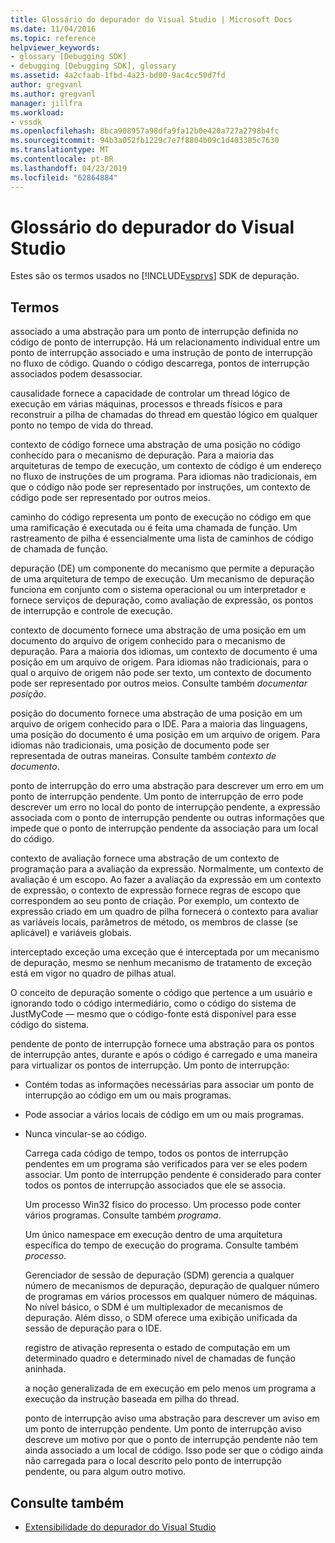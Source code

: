 ```yaml
---
title: Glossário do depurador do Visual Studio | Microsoft Docs
ms.date: 11/04/2016
ms.topic: reference
helpviewer_keywords:
- glossary [Debugging SDK]
- debugging [Debugging SDK], glossary
ms.assetid: 4a2cfaab-1fbd-4a23-bd00-9ac4cc50d7fd
author: gregvanl
ms.author: gregvanl
manager: jillfra
ms.workload:
- vssdk
ms.openlocfilehash: 8bca908957a98dfa9fa12b0e420a727a2798b4fc
ms.sourcegitcommit: 94b3a052fb1229c7e7f8804b09c1d403385c7630
ms.translationtype: MT
ms.contentlocale: pt-BR
ms.lasthandoff: 04/23/2019
ms.locfileid: "62864884"
---
```

# <a name="visual-studio-debugger-glossary"></a>Glossário do depurador do Visual Studio
Estes são os termos usados no [!INCLUDE[vsprvs](../../../code-quality/includes/vsprvs_md.md)] SDK de depuração.

## <a name="terms"></a>Termos
 associado a uma abstração para um ponto de interrupção definida no código de ponto de interrupção. Há um relacionamento individual entre um ponto de interrupção associado e uma instrução de ponto de interrupção no fluxo de código. Quando o código descarrega, pontos de interrupção associados podem desassociar.

 causalidade fornece a capacidade de controlar um thread lógico de execução em várias máquinas, processos e threads físicos e para reconstruir a pilha de chamadas do thread em questão lógico em qualquer ponto no tempo de vida do thread.

 contexto de código fornece uma abstração de uma posição no código conhecido para o mecanismo de depuração. Para a maioria das arquiteturas de tempo de execução, um contexto de código é um endereço no fluxo de instruções de um programa. Para idiomas não tradicionais, em que o código não pode ser representado por instruções, um contexto de código pode ser representado por outros meios.

 caminho do código representa um ponto de execução no código em que uma ramificação é executada ou é feita uma chamada de função. Um rastreamento de pilha é essencialmente uma lista de caminhos de código de chamada de função.

 depuração (DE) um componente do mecanismo que permite a depuração de uma arquitetura de tempo de execução. Um mecanismo de depuração funciona em conjunto com o sistema operacional ou um interpretador e fornece serviços de depuração, como avaliação de expressão, os pontos de interrupção e controle de execução.

 contexto de documento fornece uma abstração de uma posição em um documento do arquivo de origem conhecido para o mecanismo de depuração. Para a maioria dos idiomas, um contexto de documento é uma posição em um arquivo de origem. Para idiomas não tradicionais, para o qual o arquivo de origem não pode ser texto, um contexto de documento pode ser representado por outros meios. Consulte também *documentar posição*.

 posição do documento fornece uma abstração de uma posição em um arquivo de origem conhecido para o IDE. Para a maioria das linguagens, uma posição do documento é uma posição em um arquivo de origem. Para idiomas não tradicionais, uma posição de documento pode ser representada de outras maneiras. Consulte também *contexto de documento*.

 ponto de interrupção do erro uma abstração para descrever um erro em um ponto de interrupção pendente. Um ponto de interrupção de erro pode descrever um erro no local do ponto de interrupção pendente, a expressão associada com o ponto de interrupção pendente ou outras informações que impede que o ponto de interrupção pendente da associação para um local do código.

 contexto de avaliação fornece uma abstração de um contexto de programação para a avaliação da expressão. Normalmente, um contexto de avaliação é um escopo. Ao fazer a avaliação da expressão em um contexto de expressão, o contexto de expressão fornece regras de escopo que correspondem ao seu ponto de criação. Por exemplo, um contexto de expressão criado em um quadro de pilha fornecerá o contexto para avaliar as variáveis locais, parâmetros de método, os membros de classe (se aplicável) e variáveis globais.

 interceptado exceção uma exceção que é interceptada por um mecanismo de depuração, mesmo se nenhum mecanismo de tratamento de exceção está em vigor no quadro de pilhas atual.

 O conceito de depuração somente o código que pertence a um usuário e ignorando todo o código intermediário, como o código do sistema de JustMyCode — mesmo que o código-fonte está disponível para esse código do sistema.

 pendente de ponto de interrupção fornece uma abstração para os pontos de interrupção antes, durante e após o código é carregado e uma maneira para virtualizar os pontos de interrupção. Um ponto de interrupção:

- Contém todas as informações necessárias para associar um ponto de interrupção ao código em um ou mais programas.

- Pode associar a vários locais de código em um ou mais programas.

- Nunca vincular-se ao código.

  Carrega cada código de tempo, todos os pontos de interrupção pendentes em um programa são verificados para ver se eles podem associar. Um ponto de interrupção pendente é considerado para conter todos os pontos de interrupção associados que ele se associa.

  Um processo Win32 físico do processo. Um processo pode conter vários programas. Consulte também *programa*.

  Um único namespace em execução dentro de uma arquitetura específica do tempo de execução do programa. Consulte também *processo*.

  Gerenciador de sessão de depuração (SDM) gerencia a qualquer número de mecanismos de depuração, depuração de qualquer número de programas em vários processos em qualquer número de máquinas. No nível básico, o SDM é um multiplexador de mecanismos de depuração. Além disso, o SDM oferece uma exibição unificada da sessão de depuração para o IDE.

  registro de ativação representa o estado de computação em um determinado quadro e determinado nível de chamadas de função aninhada.

  a noção generalizada de em execução em pelo menos um programa a execução da instrução baseada em pilha do thread.

  ponto de interrupção aviso uma abstração para descrever um aviso em um ponto de interrupção pendente. Um ponto de interrupção aviso descreve um motivo por que o ponto de interrupção pendente não tem ainda associado a um local de código. Isso pode ser que o código ainda não carregada para o local descrito pelo ponto de interrupção pendente, ou para algum outro motivo.

## <a name="see-also"></a>Consulte também
- [Extensibilidade do depurador do Visual Studio](../../../extensibility/debugger/visual-studio-debugger-extensibility.md)